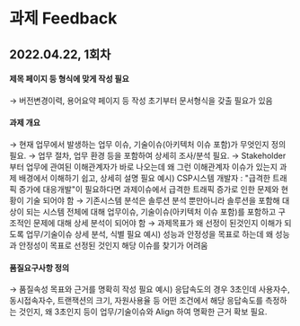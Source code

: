 # 과제 Feedback



## 2022.04.22, 1회차

#### 제목 페이지 등 형식에 맞게 작성 필요

  → 버전변경이력, 용어요약 페이지 등 작성 초기부터 문서형식을 갖출 필요가 있음



#### 과제 개요

  → 현재 업무에서 발생하는 업무 이슈, 기술이슈(아키텍처 이슈 포함)가 무엇인지 정의 필요.
  → 업무 절차, 업무 환경 등을 포함하여 상세히 조사/분석 필요.
  → Stakeholder 부터 업무에 관여된 이해관계자가 바로 나오는데
  왜 그런 이해관계자 이슈가 있는지 과제 배경에서 이해하기 쉽고, 상세히 설명 필요
  예시) CSP시스템 개발자 : "급격한 트래픽 증가에 대응개발"이 필요하다면 과제이슈에서
      급격한 트래픽 증가로 인한 문제와 현황이 기술 되어야 함
 → 기존시스템 분석은 솔루션 분석 뿐만아니라 솔루션을 포함해 대상이 되는 시스템 전체에 대해
   업무이슈, 기술이슈(아키텍처 이슈 포함)를 포함하고 구조적인 문제에 대해 상세 분석이 되어야 함
 → 과제목표가 왜 선정이 된것인지 이해가 되도록 업무/기술이슈 상세 분석, 식별 필요
  예시) 성능과 안정성을 목표로 하는데 왜 성능과 안정성이 목표로 선정된 것인지 해당 이슈를 찾기가 어려움

####  

#### 품질요구사항 정의

 → 품질속성 목표와 근거를 명확히 작성 필요
  예시) 응답속도의 경우 3초인데 사용자수, 동시접속자수, 트랜잭션의 크기, 자원사용율 등
    어떤 조건에서 해당 응답속도를 측정하는 것인지, 왜 3초인지 등이 업무/기술이슈와 Align 하여
  명확한 근거 확보 필요.